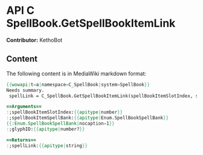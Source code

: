 # API C SpellBook.GetSpellBookItemLink

**Contributor:** KethoBot

## Content

The following content is in MediaWiki markdown format:

```mediawiki
{{wowapi|t=a|namespace=C_SpellBook|system=SpellBook}}
Needs summary.
 spellLink = C_SpellBook.GetSpellBookItemLink(spellBookItemSlotIndex, spellBookItemSpellBank [, glyphID])

==Arguments==
:;spellBookItemSlotIndex:{{apitype|number}}
:;spellBookItemSpellBank:{{apitype|Enum.SpellBookSpellBank}}
{{:Enum.SpellBookSpellBank|nocaption=1}}
:;glyphID:{{apitype|number?}}

==Returns==
:;spellLink:{{apitype|string}}
```